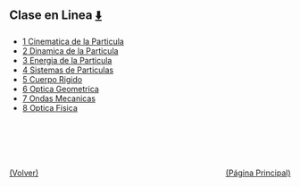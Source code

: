 
<html>
<body>
<h2>Clase en Linea <a href="https://downgit.github.io/#/home?url=https://github.com/Apuntes-FIUBA/Apuntes-Electronica/tree/main/82 - Física/8201 - Fisica I/Clase en Linea" style="font-size:20px">  ⬇️ </a></h2>
<ul>
    <li><a href="1 Cinematica de la Particula">1 Cinematica de la Particula</a></li>
    <li><a href="2 Dinamica de la Particula">2 Dinamica de la Particula</a></li>
    <li><a href="3 Energia de la Particula">3 Energia de la Particula</a></li>
    <li><a href="4 Sistemas de Particulas">4 Sistemas de Particulas</a></li>
    <li><a href="5 Cuerpo Rigido">5 Cuerpo Rigido</a></li>
    <li><a href="6 Optica Geometrica">6 Optica Geometrica</a></li>
    <li><a href="7 Ondas Mecanicas">7 Ondas Mecanicas</a></li>
    <li><a href="8 Optica Fisica">8 Optica Fisica</a></li>
</ul>
</body>
</html>













<br><br><br><br><br><a href="../" style="float: left">(Volver)</a> <a href="https://apuntes-fiuba.github.io/Apuntes-Electronica" style="float: right">(Página Principal)</a>
